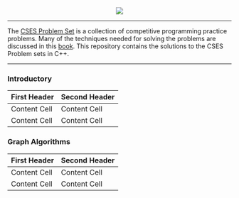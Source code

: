 <center><img src="https://cses.fi/logo.png?1" /></center>

---
The [CSES Problem Set](https://cses.fi/problemset/list/) is a collection of competitive programming practice problems. Many of the techniques needed for solving the problems are discussed in this [book](https://www.amazon.com/Guide-Competitive-Programming-Algorithms-Undergraduate/dp/3319725467).
 This repository contains the solutions to the CSES Problem sets in C++.
 
---

### Introductory
| First Header             | Second Header           |
| ------------------------ | ------------------------|
| Content Cell             | Content Cell            |
| Content Cell             | Content Cell            |



### Graph Algorithms
| First Header             | Second Header           |
| ------------------------ | ------------------------|
| Content Cell             | Content Cell            |
| Content Cell             | Content Cell            |


